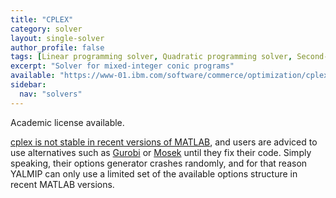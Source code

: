 ```yaml
---
title: "CPLEX"
category: solver
layout: single-solver
author_profile: false
tags: [Linear programming solver, Quadratic programming solver, Second-order cone programming solver, Mixed-integer linear programming solver,Mixed-integer quadratic programming solver,Mixed-integer second-order cone programming solver, Mixed-integer conic programming solver]
excerpt: "Solver for mixed-integer conic programs"
available: "https://www-01.ibm.com/software/commerce/optimization/cplex-optimizer/"
sidebar:
  nav: "solvers"
---
```


Academic license available.

[cplex is not stable in recent versions of MATLAB](https://www.ibm.com/developerworks/community/forums/html/topic?id=79772c01-f545-44ef-9543-257197f1d9e7&ps=25), and users are adviced to use alternatives such as [Gurobi](solvers/gurobi) or [Mosek](solvers/mosek) until they fix their code. Simply speaking, their options generator crashes randomly, and for that reason YALMIP can only use a limited set of the available options structure in recent MATLAB versions.
